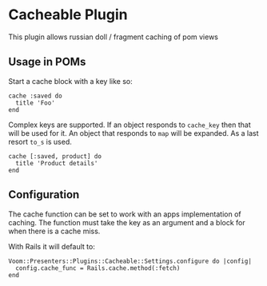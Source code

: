 # Cacheable Plugin

This plugin allows russian doll / fragment caching of pom views

## Usage in POMs

Start a cache block with a key like so:

```
cache :saved do
  title 'Foo'
end
```

Complex keys are supported.  If an object responds to `cache_key` then
that will be used for it.  An object that responds to `map` will be
expanded.  As a last resort `to_s` is used.

```
cache [:saved, product] do
  title 'Product details'
end
```

## Configuration

The cache function can be set to work with an apps implementation of
caching.  The function must take the key as an argument and a block
for when there is a cache miss.

With Rails it will default to:

```
Voom::Presenters::Plugins::Cacheable::Settings.configure do |config|
  config.cache_func = Rails.cache.method(:fetch)
end
```
